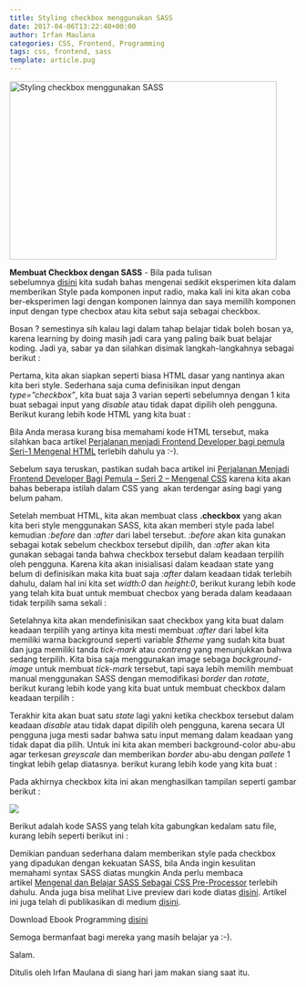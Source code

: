 ```yaml
---
title: Styling checkbox menggunakan SASS
date: 2017-04-06T13:22:40+00:00
author: Irfan Maulana
categories: CSS, Frontend, Programming
tags: css, frontend, sass
template: article.pug
---
```

<img width="469" height="313" alt="Styling checkbox menggunakan SASS" src="http://www.telerik.com/clientsfiles/a4289618-7f81-403e-977c-60d07326b9a5_checkbox.png?sfvrsn=0" title="" class="aligncenter size-custom" />

**Membuat Checkbox dengan SASS** - Bila pada tulisan sebelumnya&nbsp;[disini](https://mazipanneh.com/blog/2017/03/memberi-style-css-sederhana-pada-radio-button/)&nbsp;kita sudah&nbsp;bahas mengenai sedikit eksperimen kita dalam memberikan Style pada komponen input radio, maka kali ini kita akan coba ber-eksperimen lagi dengan komponen lainnya dan saya memilih komponen input dengan type checbox atau kita sebut saja sebagai checkbox.&nbsp;

Bosan ? semestinya sih kalau lagi dalam tahap belajar tidak boleh bosan ya, karena learning by doing masih jadi cara yang paling baik buat belajar koding. Jadi ya, sabar ya dan silahkan disimak langkah-langkahnya sebagai berikut :
  
Pertama, kita akan siapkan seperti biasa HTML dasar yang nantinya akan kita beri style. Sederhana saja cuma definisikan input dengan _type=”checkbox”_, kita buat saja 3 varian seperti sebelumnya dengan 1 kita buat sebagai input yang _disable_ atau tidak dapat dipilih oleh pengguna. Berikut kurang lebih kode HTML yang kita buat :

<span class="more"></span>

<div class="gist-oembed" data-gist="mazipan/bb27779c9ec0774359a94312d8afc806.json">
</div>

Bila Anda merasa kurang bisa memahami kode HTML tersebut, maka silahkan baca artikel&nbsp;[Perjalanan menjadi Frontend Developer bagi pemula Seri-1 Mengenal HTML](https://mazipanneh.com/blog/2017/03/perjalanan-menjadi-frontend-developer-bagi-pemula-seri-1-mengenal-html/)&nbsp;terlebih dahulu ya&nbsp;:-).
  
Sebelum saya teruskan, pastikan sudah baca artikel ini&nbsp;[Perjalanan Menjadi Frontend Developer Bagi Pemula – Seri 2 – Mengenal CSS](https://mazipanneh.com/blog/2017/03/perjalanan-menjadi-frontend-developer-bagi-pemula-seri-2-mengenal-css/)&nbsp;karena kita akan bahas beberapa istilah dalam CSS yang &nbsp;akan terdengar asing bagi yang belum paham.

Setelah membuat HTML, kita akan membuat class **.checkbox** yang akan kita beri style menggunakan SASS, kita akan memberi style pada label kemudian _:before_ dan _:after_ dari label tersebut. _:before_ akan kita gunakan sebagai kotak sebelum checkbox tersebut dipilih, dan _:after_ akan kita gunakan sebagai tanda bahwa checkbox tersebut dalam keadaan terpilih oleh pengguna. Karena kita akan inisialisasi dalam keadaan state yang belum di definisikan maka kita buat saja _:after_ dalam keadaan tidak terlebih dahulu, dalam hal ini kita set _width:0_ dan _height:0_, berikut kurang lebih kode yang telah kita buat untuk membuat checbox yang berada dalam keadaaan tidak terpilih sama sekali :

<div class="gist-oembed" data-gist="mazipan/e849ef381c0ade0244c3c93a80a794df.json">
</div>

Setelahnya kita akan mendefinisikan saat checkbox yang kita buat dalam keadaan terpilih yang artinya kita mesti membuat _:after_ dari label kita memiliki warna background seperti variable _$theme_ yang sudah kita buat dan juga memiliki tanda _tick-mark_ atau _contreng_ yang menunjukkan bahwa sedang terpilih. Kita bisa saja menggunakan image sebaga _background-image_ untuk membuat _tick-mark_ tersebut, tapi saya lebih memilih membuat manual menggunakan SASS dengan memodifikasi _border_ dan _rotate_, berikut kurang lebih kode yang kita buat untuk membuat checkbox dalam keadaan terpilih :

<div class="gist-oembed" data-gist="mazipan/90d1aa07bda87ac435108820644b2209.json">
</div>

Terakhir kita akan buat satu _state_ lagi yakni ketika checkbox tersebut dalam keadaan _disable_ atau tidak dapat dipilih oleh pengguna, karena secara UI pengguna juga mesti sadar bahwa satu input memang dalam keadaan yang tidak dapat dia pilih. Untuk ini kita akan memberi background-color abu-abu agar terkesan _greyscale_ dan memberikan _border_ abu-abu dengan _pallete_ 1 tingkat lebih gelap diatasnya. berikut kurang lebih kode yang kita buat :

<div class="gist-oembed" data-gist="mazipan/7e5d072ab3112461de40b0ebd0db00ad.json">
</div>

Pada akhirnya checkbox kita ini akan menghasilkan tampilan seperti gambar berikut :

![](https://cdn-images-1.medium.com/max/2000/1*jnGnWowxbghHD_DZSOuVaQ.png)

Berikut adalah kode SASS yang telah kita gabungkan kedalam satu file, kurang lebih seperti berikut ini :

<div class="gist-oembed" data-gist="mazipan/7d62010ec91a4d443e04da85aaaa46a8.json">
</div>

Demikian panduan sederhana dalam memberikan style pada checkbox yang dipadukan dengan kekuatan SASS, bila Anda ingin kesulitan memahami syntax SASS diatas mungkin Anda perlu membaca artikel&nbsp;[Mengenal dan Belajar SASS Sebagai CSS Pre-Processor](https://mazipanneh.com/blog/2017/04/mengenal-dan-belajar-sass-sebagai-css-pre-processor/)&nbsp;terlebih dahulu. Anda&nbsp;juga bisa melihat Live preview dari kode diatas&nbsp;[disini](http://codepen.io/mazipan/pen/yMrpXK). Artikel ini juga telah di publikasikan di medium&nbsp;[disini](https://medium.com/@mazipanneh/styling-checkbox-dengan-sass-f111a09ca321).

Download Ebook Programming&nbsp;[disini](https://mazipanneh.com/blog/download-ebook-programming/)

Semoga bermanfaat bagi mereka yang masih belajar ya :-).

Salam.

Ditulis oleh Irfan Maulana di siang hari jam makan siang saat itu.